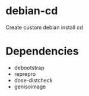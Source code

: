 # debian-cd
Create custom debian install cd

# Dependencies
+ debootstrap
+ reprepro
+ dose-distcheck
+ genisoimage
